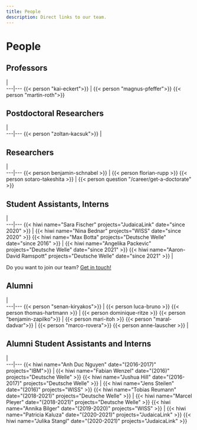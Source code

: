 ```yaml
---
title: People
description: Direct links to our team.
---
```

# People

## Professors
   |   
---|---
{{< person "kai-eckert">}} | {{< person "magnus-pfeffer">}}
{{< person "martin-roth">}}

## Postdoctoral Researchers
   |   
---|---
{{< person "zoltan-kacsuk">}} |
 
## Researchers

   |   
---|---
{{< person benjamin-schnabel >}}  | {{< person florian-rupp >}}
{{< person sotaro-takeshita >}} | {{< person question  "/career/get-a-doctorate" >}}


## Student Assistants, Interns

   |   
---|---
{{< hiwi name="Sara Fischer" projects="JudaicaLink" date="since 2020" >}} | {{< hiwi name="Nina Bednar" projects="WISS" date="since 2020" >}} 
{{< hiwi name="Max Botta" projects="Deutsche Welle" date="since 2016" >}} | {{< hiwi name="Angelika Packevic" projects="Deutsche Welle" date="since 2021" >}} 
{{< hiwi name="Aaron-David Ramspott" projects="Deutsche Welle" date="since 2021" >}} |

Do you want to join our team? [Get in touch!](/career/)

## Alumni

   |   
---|---
{{< person "senan-kiryakos">}} | {{< person luca-bruno >}}
{{< person thomas-hartmann >}}  | {{< person dominique-ritze >}}
{{< person "benjamin-zapilko">}} | {{< person mari-itoh >}}
{{< person "maral-dadvar">}} | {{< person "marco-rovera">}}
{{< person anne-lauscher >}} | 

## Alumni Student Assistants and Interns

   |   
---|---
{{< hiwi name="Anh Duc Nguyen" date="(2016-2017)" projects="IBM">}} | {{< hiwi name="Fabian Wenzel" date="(2016)" projects="Deutsche Welle" >}}
{{< hiwi name="Jushua Hill" date="(2016-2017)" projects="Deutsche Welle" >}} | {{< hiwi name="Jens Steilen" date="(2016)" projects="WISS" >}}
{{< hiwi name="Tobias Reumann" date="(2018-2021)" projects="Deutsche Welle" >}} | {{< hiwi name="Marcel Pleyer" date="(2018-2021)" projects="Deutsche Welle" >}}
{{< hiwi name="Annika Bilger" date="(2019-2020)" projects="WISS" >}} | {{< hiwi name="Patricia Kaluza" date="(2020-2021)" projects="JudaicaLink" >}}
{{< hiwi name="Julika Stangl" date="(2020-2021)" projects="JudaicaLink" >}}
